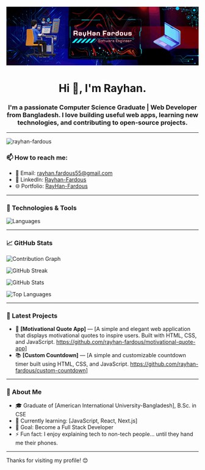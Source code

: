 ![logo](https://github.com/rayhan-fardous/rayhan-fardous/blob/main/GitHub%20Banner.gif)
<h1 align="center">Hi 👋, I'm Rayhan.</h1>
<h3 align="center">I'm a passionate Computer Science Graduate | Web Developer from Bangladesh.  
I love building useful web apps, learning new technologies, and contributing to open-source projects.</h3>

---

<p align="left"> <img src="https://komarev.com/ghpvc/?username=rayhan-fardous&label=Profile%20views&color=0e75b6&style=flat" alt="rayhan-fardous" /> </p>

### 📫 How to reach me:
- 📧 Email: rayhan.fardous55@gmail.com
- 💼 LinkedIn: [Rayhan-Fardous](https://www.linkedin.com/in/rayhanfardous/)
- 🌐 Portfolio: [RayHan-Fardous](https://rayhan-fardous.netlify.app/)

---

### 🔧 Technologies & Tools
![Languages](https://skillicons.dev/icons?i=html,css,js,php,laravel,mysql,git,github,vscode)

---

### 📈 GitHub Stats

![Contribution Graph](https://github-profile-summary-cards.vercel.app/api/cards/profile-details?username=rayhan-fardous&theme=radical)

![GitHub Streak](https://streak-stats.demolab.com?user=rayhan-fardous&theme=radical&border_radius=6.1&currStreakLabel=0CEB2A&border=000000&ring=FFC400&fire=FF0E0E&sideNums=00EEFF&sideLabels=1D8BEB)

![GitHub Stats](https://github-readme-stats.vercel.app/api?username=rayhan-fardous&show_icons=true&theme=tokyonight)

![Top Languages](https://github-readme-stats.vercel.app/api/top-langs/?username=rayhan-fardous&layout=compact&theme=tokyonight)

---

### 📝 Latest Projects
- 💼 **[Motivational Quote App]** — [A simple and elegant web application that displays motivational quotes to inspire users. Built with HTML, CSS, and JavaScript. https://github.com/rayhan-fardous/motivational-quote-app]
- 📚 **[Custom Countdown]** — [A simple and customizable countdown timer built using HTML, CSS, and JavaScript. https://github.com/rayhan-fardous/custom-countdown]

---

### 📖 About Me
- 🎓 Graduate of [American International University-Bangladesh], B.Sc. in CSE
- 🌱 Currently learning: [JavaScript, React, Next.js]
- 🎯 Goal: Become a Full Stack Developer
- ⚡ Fun fact: I enjoy explaining tech to non-tech people... until they hand me their phones.

---

Thanks for visiting my profile! 😊 
